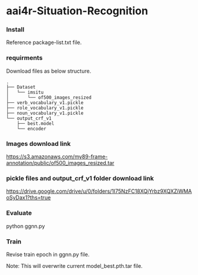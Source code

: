 # aai4r-Situation-Recognition

### Install
Reference package-list.txt file.

### requirments
Download files as below structure.

    .
    ├── Dataset
    │   └── imsitu 
    │       └── of500_images_resized
    ├── verb_vocabulary_v1.pickle
    ├── role_vocabulary_v1.pickle
    ├── noun_vocabulary_v1.pickle
    └── output_crf_v1
        ├── best.model
        └── encoder
### Images download link
https://s3.amazonaws.com/my89-frame-annotation/public/of500_images_resized.tar

### pickle files and output_crf_v1 folder download link
https://drive.google.com/drive/u/0/folders/1I75NzFC18XQjYrbz9XQXZiWMAoSyDax1?ths=true

### Evaluate
python ggnn.py

### Train
Revise train epoch in ggnn.py file.

Note: This will overwrite current model_best.pth.tar file.
